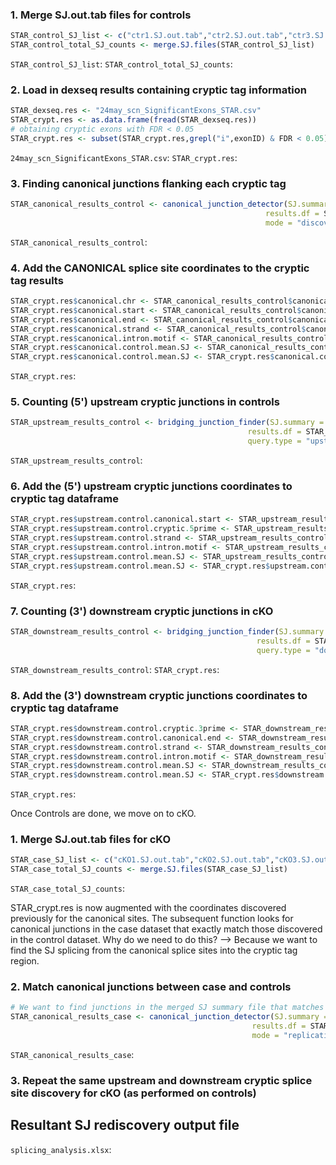 ### 1. Merge SJ.out.tab files for controls
```r
STAR_control_SJ_list <- c("ctr1.SJ.out.tab","ctr2.SJ.out.tab","ctr3.SJ.out.tab") 
STAR_control_total_SJ_counts <- merge.SJ.files(STAR_control_SJ_list)
```
`STAR_control_SJ_list`:
`STAR_control_total_SJ_counts`:
### 2. Load in dexseq results containing cryptic tag information
```r
STAR_dexseq.res <- "24may_scn_SignificantExons_STAR.csv"
STAR_crypt.res <- as.data.frame(fread(STAR_dexseq.res))
# obtaining cryptic exons with FDR < 0.05
STAR_crypt.res <- subset(STAR_crypt.res,grepl("i",exonID) & FDR < 0.05)
```
`24may_scn_SignificantExons_STAR.csv`:
`STAR_crypt.res`:
### 3. Finding canonical junctions flanking each cryptic tag
```r
STAR_canonical_results_control <- canonical_junction_detector(SJ.summary = STAR_control_total_SJ_counts, 
                                                         results.df = STAR_crypt.res,
                                                         mode = "discovery")
```
`STAR_canonical_results_control`:
### 4. Add the CANONICAL splice site coordinates to the cryptic tag results
```r
STAR_crypt.res$canonical.chr <- STAR_canonical_results_control$canonical.chr[match(rownames(STAR_crypt.res),rownames(STAR_canonical_results_control))]
STAR_crypt.res$canonical.start <- STAR_canonical_results_control$canonical.start[match(rownames(STAR_crypt.res),rownames(STAR_canonical_results_control))]
STAR_crypt.res$canonical.end <- STAR_canonical_results_control$canonical.end[match(rownames(STAR_crypt.res),rownames(STAR_canonical_results_control))]
STAR_crypt.res$canonical.strand <- STAR_canonical_results_control$canonical.strand[match(rownames(STAR_crypt.res),rownames(STAR_canonical_results_control))]
STAR_crypt.res$canonical.intron.motif <- STAR_canonical_results_control$intron.motif[match(rownames(STAR_crypt.res),rownames(STAR_canonical_results_control))]
STAR_crypt.res$canonical.control.mean.SJ <- STAR_canonical_results_control$canonical.unique.count[match(rownames(STAR_crypt.res),rownames(STAR_canonical_results_control))]
STAR_crypt.res$canonical.control.mean.SJ <- STAR_crypt.res$canonical.control.mean.SJ / length(STAR_control_SJ_list)
```
`STAR_crypt.res`:
### 5. Counting (5') upstream cryptic junctions in controls
```r
STAR_upstream_results_control <- bridging_junction_finder(SJ.summary = STAR_control_total_SJ_counts,
                                                     results.df = STAR_crypt.res,
                                                     query.type = "upstream")
```
`STAR_upstream_results_control`:
### 6. Add the (5') upstream cryptic junctions coordinates to cryptic tag dataframe
```r
STAR_crypt.res$upstream.control.canonical.start <- STAR_upstream_results_control$canonical.start[match(rownames(STAR_crypt.res),rownames(STAR_upstream_results_control))]
STAR_crypt.res$upstream.control.cryptic.5prime <- STAR_upstream_results_control$cryptic.5prime[match(rownames(STAR_crypt.res),rownames(STAR_upstream_results_control))]
STAR_crypt.res$upstream.control.strand <- STAR_upstream_results_control$upstream.strand[match(rownames(STAR_crypt.res),rownames(STAR_upstream_results_control))]
STAR_crypt.res$upstream.control.intron.motif <- STAR_upstream_results_control$intron.motif[match(rownames(STAR_crypt.res),rownames(STAR_upstream_results_control))]
STAR_crypt.res$upstream.control.mean.SJ <- STAR_upstream_results_control$upstream.unique.count[match(rownames(STAR_crypt.res),rownames(STAR_upstream_results_control))]
STAR_crypt.res$upstream.control.mean.SJ <- STAR_crypt.res$upstream.control.mean.SJ / length(STAR_control_SJ_list)
```
`STAR_crypt.res`:
### 7. Counting (3') downstream cryptic junctions in cKO
```r
STAR_downstream_results_control <- bridging_junction_finder(SJ.summary = STAR_control_total_SJ_counts, 
                                                       results.df = STAR_crypt.res, 
                                                       query.type = "downstream")
```
`STAR_downstream_results_control`: 
`STAR_crypt.res`:
### 8. Add the (3') downstream cryptic junctions coordinates to cryptic tag dataframe
```r
STAR_crypt.res$downstream.control.cryptic.3prime <- STAR_downstream_results_control$cryptic.3prime[match(rownames(STAR_crypt.res),rownames(STAR_downstream_results_control))]
STAR_crypt.res$downstream.control.canonical.end <- STAR_downstream_results_control$canonical.end[match(rownames(STAR_crypt.res),rownames(STAR_downstream_results_control))]
STAR_crypt.res$downstream.control.strand <- STAR_downstream_results_control$downstream.strand[match(rownames(STAR_crypt.res),rownames(STAR_downstream_results_control))]
STAR_crypt.res$downstream.control.intron.motif <- STAR_downstream_results_control$intron.motif[match(rownames(STAR_crypt.res),rownames(STAR_downstream_results_control))]
STAR_crypt.res$downstream.control.mean.SJ <- STAR_downstream_results_control$downstream.unique.count[match(rownames(STAR_crypt.res),rownames(STAR_downstream_results_control))]
STAR_crypt.res$downstream.control.mean.SJ <- STAR_crypt.res$downstream.control.mean.SJ / length(STAR_control_SJ_list)
```
`STAR_crypt.res`:

Once Controls are done, we move on to cKO.

### 1. Merge SJ.out.tab files for cKO
```r
STAR_case_SJ_list <- c("cKO1.SJ.out.tab","cKO2.SJ.out.tab","cKO3.SJ.out.tab") 
STAR_case_total_SJ_counts <- merge.SJ.files(STAR_case_SJ_list)
```
`STAR_case_total_SJ_counts`:

STAR_crypt.res is now augmented with the coordinates discovered previously for the canonical sites. The subsequent function looks for canonical junctions in the case dataset that exactly match those discovered in the control dataset. Why do we need to do this? --> Because we want to find the SJ splicing from the canonical splice sites into the cryptic tag region.

### 2. Match canonical junctions between case and controls
```r
# We want to find junctions in the merged SJ summary file that matches exactly the canonical splice junctions discovered earlier in Controls analysis
STAR_canonical_results_case <- canonical_junction_detector(SJ.summary = STAR_case_total_SJ_counts, 
                                                      results.df = STAR_crypt.res, 
                                                      mode = "replication")
```
`STAR_canonical_results_case`:
### 3. Repeat the same upstream and downstream cryptic splice site discovery for cKO (as performed on controls)

## Resultant SJ rediscovery output file
`splicing_analysis.xlsx`:
